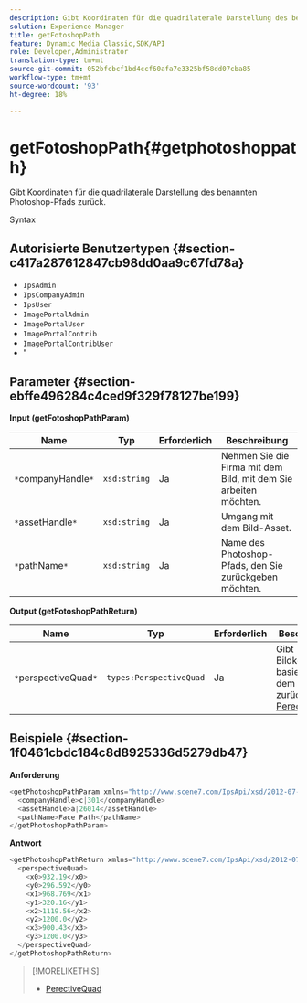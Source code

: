 ```yaml
---
description: Gibt Koordinaten für die quadrilaterale Darstellung des benannten Photoshop-Pfads zurück.
solution: Experience Manager
title: getFotoshopPath
feature: Dynamic Media Classic,SDK/API
role: Developer,Administrator
translation-type: tm+mt
source-git-commit: 052bfcbcf1bd4ccf60afa7e3325bf58dd07cba85
workflow-type: tm+mt
source-wordcount: '93'
ht-degree: 18%

---
```



# getFotoshopPath{#getphotoshoppath}

Gibt Koordinaten für die quadrilaterale Darstellung des benannten Photoshop-Pfads zurück.

Syntax

## Autorisierte Benutzertypen {#section-c417a287612847cb98dd0aa9c67fd78a}

* `IpsAdmin`
* `IpsCompanyAdmin`
* `IpsUser`
* `ImagePortalAdmin`
* `ImagePortalUser`
* `ImagePortalContrib`
* `ImagePortalContribUser`
* &quot;

## Parameter {#section-ebffe496284c4ced9f329f78127be199}

**Input (getFotoshopPathParam)**

| Name | Typ | Erforderlich | Beschreibung |
|---|---|---|---|
| `*`companyHandle`*` | `xsd:string` | Ja | Nehmen Sie die Firma mit dem Bild, mit dem Sie arbeiten möchten. |
| `*`assetHandle`*` | `xsd:string` | Ja | Umgang mit dem Bild-Asset. |
| `*`pathName`*` | `xsd:string` | Ja | Name des Photoshop-Pfads, den Sie zurückgeben möchten. |

**Output (getFotoshopPathReturn)**

| Name | Typ | Erforderlich | Beschreibung |
|---|---|---|---|
| `*`perspectiveQuad`*` | `types:PerspectiveQuad` | Ja | Gibt Bildkoordinaten basierend auf dem Pfad zurück. Siehe [PerectiveQuad](../../../types/c-data-types/r-perspective-quad.md#reference-3c1f780f9c264e5b870b1ade24566204). |

## Beispiele {#section-1f0461cbdc184c8d8925336d5279db47}

**Anforderung**

```java
<getPhotoshopPathParam xmlns="http://www.scene7.com/IpsApi/xsd/2012-07-31">
  <companyHandle>c|301</companyHandle>
  <assetHandle>a|26014</assetHandle>
  <pathName>Face Path</pathName>
</getPhotoshopPathParam>
```

**Antwort**

```java
<getPhotoshopPathReturn xmlns="http://www.scene7.com/IpsApi/xsd/2012-07-31">
  <perspectiveQuad>
    <x0>932.19</x0>
    <y0>296.592</y0>
    <x1>968.769</x1>
    <y1>320.16</y1>
    <x2>1119.56</x2>
    <y2>1200.0</y2>
    <x3>900.43</x3>
    <y3>1200.0</y3>
  </perspectiveQuad>
</getPhotoshopPathReturn>
```

>[!MORELIKETHIS]
>
>* [PerectiveQuad](../../../types/c-data-types/r-perspective-quad.md#reference-3c1f780f9c264e5b870b1ade24566204)


